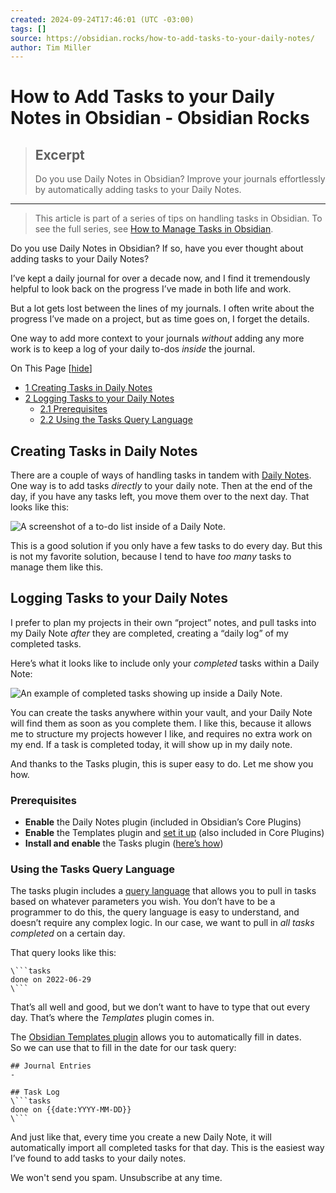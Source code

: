 ```yaml
---
created: 2024-09-24T17:46:01 (UTC -03:00)
tags: []
source: https://obsidian.rocks/how-to-add-tasks-to-your-daily-notes/
author: Tim Miller
---
```


# How to Add Tasks to your Daily Notes in Obsidian - Obsidian Rocks

> ## Excerpt
> Do you use Daily Notes in Obsidian? Improve your journals effortlessly by automatically adding tasks to your Daily Notes.

---
> This article is part of a series of tips on handling tasks in Obsidian. To see the full series, see [How to Manage Tasks in Obsidian](https://obsidian.rocks/how-to-manage-tasks-in-obsidian/).

Do you use Daily Notes in Obsidian? If so, have you ever thought about adding tasks to your Daily Notes?

I’ve kept a daily journal for over a decade now, and I find it tremendously helpful to look back on the progress I’ve made in both life and work.

But a lot gets lost between the lines of my journals. I often write about the progress I’ve made on a project, but as time goes on, I forget the details.

One way to add more context to your journals _without_ adding any more work is to keep a log of your daily to-dos _inside_ the journal.

On This Page \[[hide](https://obsidian.rocks/how-to-add-tasks-to-your-daily-notes/#)\]

-   [1 Creating Tasks in Daily Notes](https://obsidian.rocks/how-to-add-tasks-to-your-daily-notes/#Creating-Tasks-in-Daily-Notes)
-   [2 Logging Tasks to your Daily Notes](https://obsidian.rocks/how-to-add-tasks-to-your-daily-notes/#Logging-Tasks-to-your-Daily-Notes)
    -   [2.1 Prerequisites](https://obsidian.rocks/how-to-add-tasks-to-your-daily-notes/#Prerequisites)
    -   [2.2 Using the Tasks Query Language](https://obsidian.rocks/how-to-add-tasks-to-your-daily-notes/#Using-the-Tasks-Query-Language)

## Creating Tasks in Daily Notes

There are a couple of ways of handling tasks in tandem with [Daily Notes](https://obsidian.rocks/supercharge-your-daily-notes-in-obsidian/ "Daily Notes"). One way is to add tasks _directly_ to your daily note. Then at the end of the day, if you have any tasks left, you move them over to the next day. That looks like this:

![A screenshot of a to-do list inside of a Daily Note.](https://i0.wp.com/obsidian.rocks/wp-content/uploads/2022/09/2022-09-21_09-06.png?resize=722%2C396&ssl=1)

This is a good solution if you only have a few tasks to do every day. But this is not my favorite solution, because I tend to have _too many_ tasks to manage them like this.

## Logging Tasks to your Daily Notes

I prefer to plan my projects in their own “project” notes, and pull tasks into my Daily Note _after_ they are completed, creating a “daily log” of my completed tasks.

Here’s what it looks like to include only your _completed_ tasks within a Daily Note:

![An example of completed tasks showing up inside a Daily Note.](https://i0.wp.com/obsidian.rocks/wp-content/uploads/2022/09/2022-09-21_09-07.png?resize=965%2C419&ssl=1)

You can create the tasks anywhere within your vault, and your Daily Note will find them as soon as you complete them. I like this, because it allows me to structure my projects however I like, and requires no extra work on my end. If a task is completed today, it will show up in my daily note.

And thanks to the Tasks plugin, this is super easy to do. Let me show you how.

### Prerequisites

-   **Enable** the Daily Notes plugin (included in Obsidian’s Core Plugins)
-   **Enable** the Templates plugin and [set it up](https://help.obsidian.md/Plugins/Templates) (also included in Core Plugins)
-   **Install and enable** the Tasks plugin ([here’s how](https://obsidian.rocks/how-to-use-community-plugins-in-obsidian/))

### Using the Tasks Query Language

The tasks plugin includes a [query language](https://obsidian-tasks-group.github.io/obsidian-tasks/queries/) that allows you to pull in tasks based on whatever parameters you wish. You don’t have to be a programmer to do this, the query language is easy to understand, and doesn’t require any complex logic. In our case, we want to pull in _all tasks completed_ on a certain day.

That query looks like this:

```
\```tasks
done on 2022-06-29
\```
```

That’s all well and good, but we don’t want to have to type that out every day. That’s where the _Templates_ plugin comes in.

The [Obsidian Templates plugin](https://help.obsidian.md/Plugins/Templates) allows you to automatically fill in dates.  
So we can use that to fill in the date for our task query:

```
## Journal Entries
-

## Task Log
\```tasks
done on {{date:YYYY-MM-DD}}
\```
```

And just like that, every time you create a new Daily Note, it will automatically import all completed tasks for that day. This is the easiest way I’ve found to add tasks to your daily notes.

We won't send you spam. Unsubscribe at any time.
